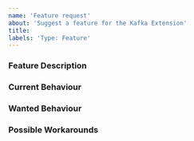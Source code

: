 ```yaml
---
name: 'Feature request'
about: 'Suggest a feature for the Kafka Extension'
title:
labels: 'Type: Feature'
---
```


<!-- Please use markdown (https://guides.github.com/features/mastering-markdown/) semantics throughout the feature description. -->

### Feature Description

<!-- 
    Please provide a description of the feature you envision.
    For example (pseudo-)code snippets showing what it might look like help us understand your suggestion better. 
-->

### Current Behaviour

<!-- Please share the current behaviour of the Kafka Extension around this topic, if applicable. -->

### Wanted Behaviour

<!-- Please describe the desired outcome through the Kafka Extension around the suggested feature. -->

### Possible Workarounds

<!-- If applicable, share any workarounds for the described feature. -->
